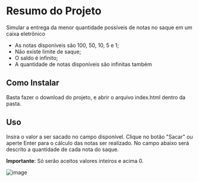 # Resumo do Projeto
Simular a entrega da menor quantidade possíveis de notas no saque em um caixa eletrônico

* As notas disponíveis são 100, 50, 10, 5 e 1;
* Não existe limite de saque;
* O saldo é infinito;
* A quantidade de notas disponíveis são infinitas também

## Como Instalar
Basta fazer o download do projeto, e abrir o arquivo index.html dentro da pasta.

## Uso
Insira o valor a ser sacado no campo disponível. Clique no botão "Sacar" ou aperte Enter para o cálculo das notas ser realizado.
No campo abaixo será descrito a quantidade de cada nota do saque.

**Importante**: Só serão aceitos valores inteiros e acima 0.

![image](https://user-images.githubusercontent.com/56326406/159805541-5882855f-5883-492b-a7c9-efcda78596e6.png)
